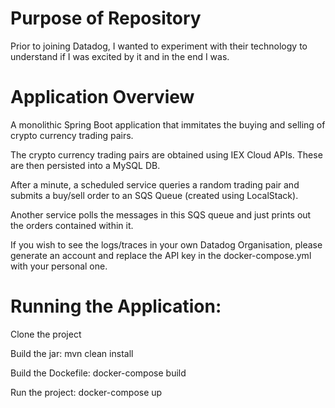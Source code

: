 # Purpose of Repository

Prior to joining Datadog, I wanted to experiment with their technology to understand if I was excited by it and in the end I was. 

# Application Overview 
A monolithic Spring Boot application that immitates the buying and selling of crypto currency trading pairs. 

The crypto currency trading pairs are obtained using IEX Cloud APIs. These are then persisted into a MySQL DB.

After a minute, a scheduled service queries a random trading pair and submits a buy/sell order to an SQS Queue (created using LocalStack).

Another service polls the messages in this SQS queue and just prints out the orders contained within it.

If you wish to see the logs/traces in your own Datadog Organisation, please generate an account and replace the API key in the docker-compose.yml 
with your personal one.

# Running the Application:
Clone the project

Build the jar: mvn clean install

Build the Dockefile: docker-compose build

Run the project: docker-compose up

